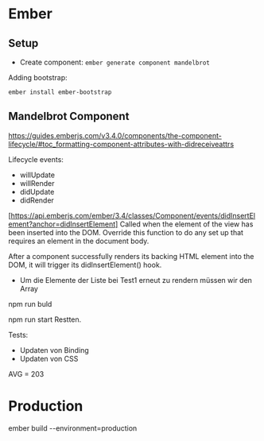 # Ember

## Setup

* Create component: `ember generate component mandelbrot` 


Adding bootstrap:

`ember install ember-bootstrap`

## Mandelbrot Component

https://guides.emberjs.com/v3.4.0/components/the-component-lifecycle/#toc_formatting-component-attributes-with-didreceiveattrs

Lifecycle events:

* willUpdate
* willRender
* didUpdate
* didRender

[https://api.emberjs.com/ember/3.4/classes/Component/events/didInsertElement?anchor=didInsertElement]
Called when the element of the view has been inserted into the DOM. Override this function to do any set up that requires an element in the document body.

After a component successfully renders its backing HTML element into the DOM, it will trigger its didInsertElement() hook.

* Um die Elemente der Liste bei Test1 erneut zu rendern müssen wir den Array

npm run buld 

npm run start
Restten.

Tests:

* Updaten von Binding
* Updaten von CSS

AVG = 203

# Production

ember build --environment=production

